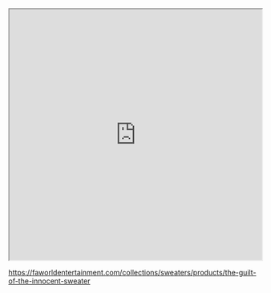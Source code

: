 <iframe src="https://faworldentertainment.com/collections/sweaters/products/the-guilt-of-the-innocent-sweater" height=500 style="width:100%"></iframe>

https://faworldentertainment.com/collections/sweaters/products/the-guilt-of-the-innocent-sweater